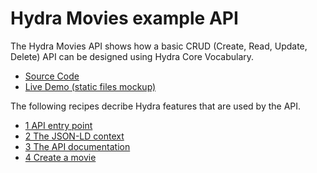 # Hydra Movies example API

The Hydra Movies API shows how a basic CRUD (Create, Read, Update, Delete) API can be designed using Hydra Core Vocabulary.

  * [Source Code](https://github.com/HydraCG/api-examples/tree/master/movies)
  * [Live Demo (static files mockup)](https://hydra-movies.herokuapp.com/)

The following recipes decribe Hydra features that are used by the API.

  * [1 API entry point](./1.entry-point.md)
  * [2 The JSON-LD context](./2.context.md)
  * [3 The API documentation](./3.api-doc.md)
  * [4 Create a movie](./4.create-movie.md)
